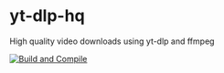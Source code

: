 # yt-dlp-hq
High quality video downloads using yt-dlp and ffmpeg

[![Build and Compile](https://github.com/ai-mindset/yt-dlp-hq/actions/workflows/ci.yml/badge.svg)](https://github.com/ai-mindset/yt-dlp-hq/actions/workflows/ci.yml)
